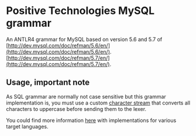 # Positive Technologies MySQL grammar

An ANTLR4 grammar for MySQL based on version 5.6 and 5.7 of
[http://dev.mysql.com/doc/refman/5.6/en/](http://dev.mysql.com/doc/refman/5.6/en/).
[http://dev.mysql.com/doc/refman/5.7/en/](http://dev.mysql.com/doc/refman/5.7/en/).

## Usage, important note

As SQL grammar are normally not case sensitive but this grammar implementation is, you must use a
custom [character stream](https://github.com/antlr/antlr4/blob/master/runtime/Java/src/org/antlr/v4/runtime/CharStream.java)
that converts all characters to uppercase before sending them to the lexer.

You could find more
information [here](https://github.com/antlr/antlr4/blob/master/doc/case-insensitive-lexing.md#custom-character-streams-approach)
with implementations for various target languages.

